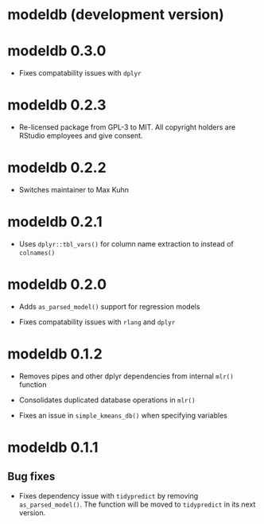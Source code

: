 # modeldb (development version)

# modeldb 0.3.0

- Fixes compatability issues with `dplyr` 

# modeldb 0.2.3

* Re-licensed package from GPL-3 to MIT. All copyright holders are RStudio employees and give consent.

# modeldb 0.2.2

- Switches maintainer to Max Kuhn

# modeldb 0.2.1

- Uses `dplyr::tbl_vars()` for column name extraction to instead of `colnames()`

# modeldb 0.2.0

- Adds `as_parsed_model()` support for regression models

- Fixes compatability issues with `rlang` and `dplyr` 

# modeldb 0.1.2

- Removes pipes and other dplyr dependencies from internal `mlr()` function

- Consolidates duplicated database operations in `mlr()`

- Fixes an issue in `simple_kmeans_db()` when specifying variables

# modeldb 0.1.1

## Bug fixes

- Fixes dependency issue with `tidypredict` by removing `as_parsed_model()`.  The function will be moved to `tidypredict` in its next version.
